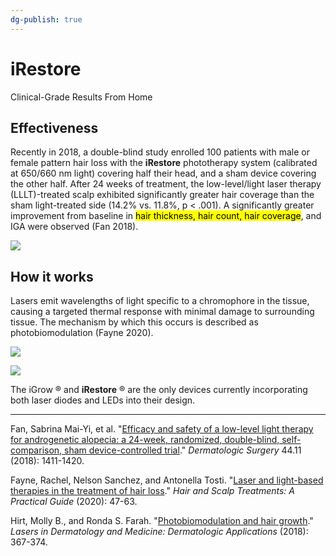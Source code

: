 ```yaml
---
dg-publish: true
---
```


# iRestore

Clinical-Grade Results From Home

## Effectiveness

Recently in 2018, a double-blind study enrolled 100 patients with male or female pattern hair loss with the **iRestore** phototherapy system (calibrated at 650/660 nm light) covering half their head, and a sham device covering the other half. After 24 weeks of treatment, the low-level/light laser therapy (LLLT)-treated scalp exhibited significantly greater hair coverage than the sham light-treated side (14.2% vs. 11.8%, p < .001). A significantly greater improvement from baseline in <mark class="hltr-yellow">hair thickness, hair count, hair coverage</mark>, and IGA were observed (Fan 2018).

![](https://storage.googleapis.com/irestore-wp/media/2017/10/iRestore-Laser-Hair-Growth-System-Clinical-Study-Dr-Adam-Bodian-Video-GIF-100-Percent-Test-Users-Grew-Hair.gif?em-format=auto)

## How it works

Lasers emit wavelengths of light specific to a chromophore in the tissue, causing a targeted thermal response with minimal damage to surrounding tissue. The mechanism by which this occurs is described as photobiomodulation (Fayne 2020).

![](https://www.irestorelaser.com/cdn/shop/files/08_Pro_LumitechTMLasers_LEDs_1546x1160_70e4793b-f1fb-42b9-91c2-e3130604684e.jpg?v=1709086444&%3Bwidth=950&em-format=auto)

![](https://storage.googleapis.com/irestore-wp/media/2017/10/iRestore-Laser-Hair-Growth-System-Clinical-Study-Hair-Growth-2D-Animation-Increases-Blood-Flow-Extends-Growth-Phase-2.gif?em-format=auto)

The iGrow ® and **iRestore** ® are the only devices currently incorporating both laser diodes and LEDs into their design.

---
Fan, Sabrina Mai-Yi, et al. "[Efficacy and safety of a low-level light therapy for androgenetic alopecia: a 24-week, randomized, double-blind, self-comparison, sham device-controlled trial](https://journals.lww.com/dermatologicsurgery/Abstract/2018/11000/Efficacy_and_Safety_of_a_Low_Level_Light_Therapy.9.aspx)." _Dermatologic Surgery_ 44.11 (2018): 1411-1420.

Fayne, Rachel, Nelson Sanchez, and Antonella Tosti. "[Laser and light-based therapies in the treatment of hair loss](https://link.springer.com/chapter/10.1007/978-3-030-21555-2_5)." _Hair and Scalp Treatments: A Practical Guide_ (2020): 47-63.

Hirt, Molly B., and Ronda S. Farah. "[Photobiomodulation and hair growth](https://link.springer.com/chapter/10.1007/978-3-319-76118-3_21)." _Lasers in Dermatology and Medicine: Dermatologic Applications_ (2018): 367-374.